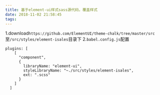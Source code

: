 ```yaml
---
title: 基于element-ui样式sass源代码，覆盖样式
date: 2018-11-02 21:58:45
tags:
---
```


1.download`https://github.com/ElementUI/theme-chalk/tree/master/src`至`/src/styles/element-isales`目录下
2.`babel.config.js`配置
```
plugins: [
    [
      "component",
      {
        libraryName: "element-ui",
        styleLibraryName: "~./src/styles/element-isales",
        ext: ".scss"
      }
    ]
  ]
```